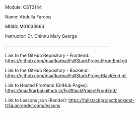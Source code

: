 Module: CST3144

Name: Abdulla Farooq

MISIS: M01033664

Instructor: Dr. Chinnu Mary George

————————————————————————

Link to the GitHub Repository - Frontend: https://github.com/maafkarbai/FullStackProjectFrontEnd.git

Link to the GitHub Repository - Backend: https://github.com/maafkarbai/FullStackProjectBackEnd.git

Link to Hosted Frontend (GitHub Pages): https://maafkarbai.github.io/FullStackProjectFrontEnd/

Link to Lessons json (Render): https://fullstackprojectbackend-tt3a.onrender.com/lessons
